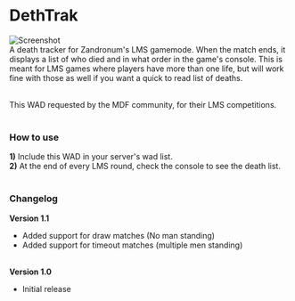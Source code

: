 # DethTrak
![Screenshot](https://i.imgur.com/CyrsGmh.png)<br/>
A death tracker for Zandronum's LMS gamemode. When the match ends, it displays a list of who died and in what order in the game's console. 
This is meant for LMS games where players have more than one life, but will work fine with those as well if you want a quick to read list of deaths.<br/><br/>

This WAD requested by the MDF community, for their LMS competitions.<br/><br/>

### How to use
  **1)** Include this WAD in your server's wad list.<br/>
  **2)** At the end of every LMS round, check the console to see the death list.<br/><br/>

### Changelog
**Version 1.1**
* Added support for draw matches (No man standing)
* Added support for timeout matches (multiple men standing)<br/><br/>

**Version 1.0**
* Initial release
